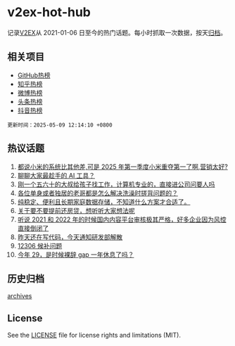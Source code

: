 # v2ex-hot-hub

 记录[V2EX](https://www.v2ex.com/)从 2021-01-06 日至今的热门话题。每小时抓取一次数据，按天[归档](archives)。
 
 ## 相关项目

- [GitHub热榜](https://github.com/lonnyzhang423/github-hot-hub)
- [知乎热榜](https://github.com/lonnyzhang423/zhihu-hot-hub)
- [微博热榜](https://github.com/lonnyzhang423/weibo-hot-hub)
- [头条热榜](https://github.com/lonnyzhang423/toutiao-hot-hub)
- [抖音热榜](https://github.com/lonnyzhang423/douyin-hot-hub)


 `更新时间：2025-05-09 12:14:10 +0800`

## 热议话题

1. [都说小米的系统比其他差,可是 2025 年第一季度小米重夺第一了啊,营销太好?](https://www.v2ex.com/t/1130404)
1. [聊聊大家最趁手的 AI 工具？](https://www.v2ex.com/t/1130467)
1. [刚一个五六十的大叔给孩子找工作，计算机专业的，直接进公司问要人吗](https://www.v2ex.com/t/1130452)
1. [各位单身或者独居的老哥都是怎么解决洗澡时搓背问题的？](https://www.v2ex.com/t/1130423)
1. [纯稳定、便利且长期家庭数据存储，不知道什么方案才合适了。](https://www.v2ex.com/t/1130542)
1. [关于要不要提前还房贷，想听听大家想法呢](https://www.v2ex.com/t/1130536)
1. [听说 2021 和 2022 年的时候国内内容平台审核极其严格，好多企业因为风控直接倒闭了](https://www.v2ex.com/t/1130424)
1. [昨天还在写代码，今天通知研发部解散](https://www.v2ex.com/t/1130447)
1. [12306 候补问题](https://www.v2ex.com/t/1130592)
1. [今年 29，是时候裸辞 gap 一年休息了吗？](https://www.v2ex.com/t/1130616)

## 历史归档

[archives](archives)

## License

See the [LICENSE](LICENSE) file for license rights and limitations (MIT).
